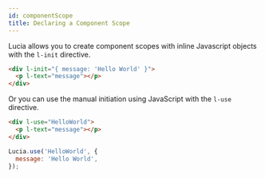 ```yaml
---
id: componentScope
title: Declaring a Component Scope
---
```


Lucia allows you to create component scopes with inline Javascript objects with the `l-init` directive.

```html
<div l-init="{ message: 'Hello World' }">
  <p l-text="message"></p>
</div>
```

Or you can use the manual initiation using JavaScript with the `l-use` directive.

```html
<div l-use="HelloWorld">
  <p l-text="message"></p>
</div>
```

```js
Lucia.use('HelloWorld', {
  message: 'Hello World',
});
```
